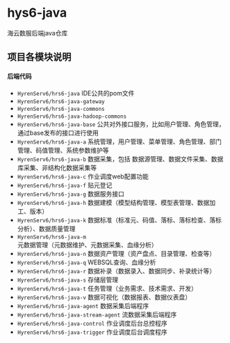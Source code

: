 # hys6-java
海云数服后端java仓库

## 项目各模块说明

#### 后端代码
- `HyrenServ6/hrs6-java` IDE公共的pom文件
- `HyrenServ6/hrs6-java-gateway`
- `HyrenServ6/hrs6-java-commons`
- `HyrenServ6/hrs6-java-hadoop-commons`
- `HyrenServ6/hrs6-java-base` 公共对外接口服务，比如用户管理、角色管理，通过base发布的接口进行使用
- `HyrenServ6/hrs6-java-a` 系统管理，用户管理、菜单管理、角色管理、部门管理、码值管理、系统参数维护等
- `HyrenServ6/hrs6-java-b` 数据采集，包括 数据源管理、数据文件采集、数据库采集、非结构化数据采集等
- `HyrenServ6/hrs6-java-c` 作业调度web配置功能
- `HyrenServ6/hrs6-java-f` 贴元登记
- `HyrenServ6/hrs6-java-g` 数据服务接口
- `HyrenServ6/hrs6-java-h` 数据建模（模型结构管理、模型表管理、数据加工、版本）
- `HyrenServ6/hrs6-java-k` 数据标准（标准元、码值、落标、落标检查、落标分析）、数据质量管理
- `HyrenServ6/hrs6-java-m` 元数据管理（元数据维护、元数据采集、血缘分析）
- `HyrenServ6/hrs6-java-n` 数据资产管理（资产盘点、目录管理、检查等）
- `HyrenServ6/hrs6-java-q` WEBSQL查询、血缘分析
- `HyrenServ6/hrs6-java-r` 数据补录（数据录入、数据同步、补录统计等）
- `HyrenServ6/hrs6-java-s` 存储层管理
- `HyrenServ6/hrs6-java-t` 任务管理（业务需求、技术需求、开发）
- `HyrenServ6/hrs6-java-v` 数据可视化（数据报表、数据仪表盘）
- `HyrenServ6/hrs6-java-agent` 数据采集后端程序
- `HyrenServ6/hrs6-java-stream-agent` 流数据采集后端程序
- `HyrenServ6/hrs6-java-control` 作业调度后台总控程序
- `HyrenServ6/hrs6-java-trigger` 作业调度后台调度程序
